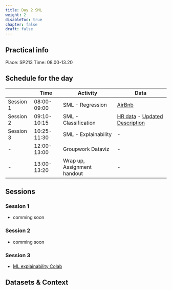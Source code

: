 ```yaml
---
title: Day 2 SML
weight: 2
disableToc: true
chapter: false
draft: false
---
```


## Practical info
Place: SP213
Time: 08.00-13.20


## Schedule for the day

|           | Time        | Activity                   | Data   |
|-----------|-------------|----------------------------|--------|
| Session 1 | 08:00-09:00 | SML - Regression          | [AirBnb](http://insideairbnb.com/get-the-data.html) |
| Session 2 | 09:10-10:15 | SML - Classification      | [HR data](https://www.kaggle.com/datasets/rhuebner/human-resources-data-set) - [Updated Description](https://rpubs.com/rhuebner/hrd_cb_v14) |
| Session 3 | 10:25-11:30 | SML - Explainability      | - |
| -         | 12:00-13:00 | Groupwork Dataviz         | - |
| -         | 13:00-13:20 | Wrap up, Assignment handout       | - |

## Sessions

### Session 1

* comming soon

### Session 2

* comming soon

### Session 3

* [ML explainability Colab](https://colab.research.google.com/github/CALDISS-AAU/sdsphd21/blob/master/notebooks/sdsphd2021_Explainable_ML.ipynb)

## Datasets & Context
